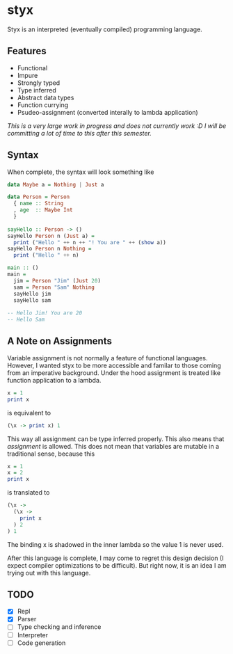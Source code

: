 # styx

Styx is an interpreted (eventually compiled) programming language.

## Features

- Functional
- Impure
- Strongly typed
- Type inferred
- Abstract data types
- Function currying
- Psudeo-assignment (converted interally to lambda application)

_This is a very large work in progress and does not currently work :D I will be committing a lot of time to this after this semester._

## Syntax

When complete, the syntax will look something like

```haskell
data Maybe a = Nothing | Just a

data Person = Person
  { name :: String
  , age  :: Maybe Int
  }
  
sayHello :: Person -> ()
sayHello Person n (Just a) = 
  print ("Hello " ++ n ++ "! You are " ++ (show a))
sayHello Person n Nothing = 
  print ("Hello " ++ n)

main :: ()
main =
  jim = Person "Jim" (Just 20)
  sam = Person "Sam" Nothing
  sayHello jim
  sayHello sam
  
-- Hello Jim! You are 20
-- Hello Sam
```

## A Note on Assignments

Variable assignment is not normally a feature of functional languages. However, I wanted styx to be more accessible and familar to those coming from an imperative background. Under the hood assignment is treated like function application to a lambda.

```haskell
x = 1
print x

```

is equivalent to

```haskell
(\x -> print x) 1
```

This way all assignment can be type inferred properly. This also means that _assignment_ is allowed. This does not mean that variables are mutable in a traditional sense, because this

```haskell
x = 1
x = 2
print x
```

is translated to


```haskell
(\x ->
  (\x ->
    print x
  ) 2
) 1
```

The binding x is shadowed in the inner lambda so the value 1 is never used.

After this language is complete, I may come to regret this design decision (I expect compiler optimizations to be difficult). But right now, it is an idea I am trying out with this language.

## TODO

- [x] Repl
- [x] Parser
- [ ] Type checking and inference
- [ ] Interpreter
- [ ] Code generation
